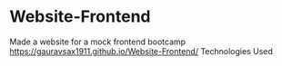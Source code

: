 # Website-Frontend
Made a website for a mock frontend bootcamp https://gauravsax1911.github.io/Website-Frontend/
Technologies Used

